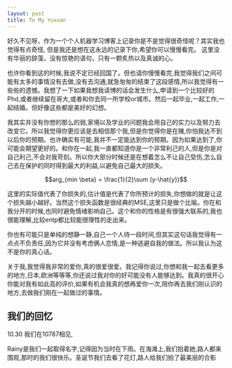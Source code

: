 ```yaml
---
layout: post
title: To My Yuxuan
---
```




好久不见呀，作为一个个人机器学习博客上记录你是不是觉得很奇怪呢？其实我也觉得有点奇怪, 但是我还是想在这永远的记录下你,希望你可以慢慢看完。
这里没有华丽的辞藻，没有惊艳的语句，只有一颗炙热以及真诚的心。



也许你看到这的时候,我说不定已经回国了。但也请你慢慢看完,我觉得我们之间可能有太多的事情没有去做,没有去沟通,就急匆匆的结束了这段感情,所以我觉得有一些些的遗憾。我想了一下如果我想我读博的话会发生什么,申请到一个比较好的Phd,或者继续留在哥大,或者和你去同一所学校or城市。然后一起毕业,一起工作,一起结婚。但好像这些都是美好的幻想。

我其实并没有你想的那么的弱,家境以及学业的问题我会用自己的实力以及努力去改变它。所以我觉得你更应该是去相信那个我,但是你觉得你是在赌,你怕我达不到以后你的预期。也许确实有可能,我并不一定能达到你的预期。因为如果达到了,你可能会期望更好的。和你在一起,我一直都知道你是一个非常利己的人,但是你是对自己利己,不会对我苛刻。所以你大部分时候还是在想着怎么不让自己受伤,怎么自己去在保护的同时得到最大的利益,以避免自己最大的损失。

$$arg_{min \beta} = \frac{1}{2}\sum (y-\hat{y})$$

这里的实际值代表了你损失的,估计值是代表了你所预计的损失,你想做的就是让这个损失越小越好。当然这个损失函数是很经典的MSE,这里只是做个比喻。你在和我分开的时候,也同时避免情绪影响自己。这个和你的性格是有很强大联系的,我也很能理解,比较entp都比较能很理性的走出来。

你也有可能只是单纯的想静一静,自己一个人待一段时间,但其实这句话我觉得有一点点不负责任,因为它并没有考虑俩人恋情,是一种逃避自我的做法。所以我认为这不是你的真心话。

关于我,我觉得我非常的爱你,真的很爱很爱。我记得你说过,你想和我一起去看更多的地方,日本,欧洲等等等,你还说过我对你的好可能没有人能够达到。我真的很开心你能对我有如此高的评价,如果有机会我真的想再爱你一次,陪你再去我们刚认识的地方,去做我们刚在一起做过的事情。

## 我们的回忆

10.30 我们在10787相见,

Rainy是我们一起取得名字,记得因为当时在下雨。在海滩上,我们抱着她,路人都来围观,那时的我们很快乐。圣诞节我们去看了花灯,路人给我们拍了最美丽的合影
















































